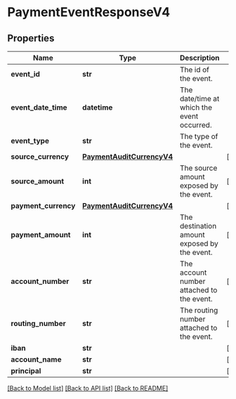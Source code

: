 # PaymentEventResponseV4

## Properties
Name | Type | Description | Notes
------------ | ------------- | ------------- | -------------
**event_id** | **str** | The id of the event. | 
**event_date_time** | **datetime** | The date/time at which the event occurred. | 
**event_type** | **str** | The type of the event. | 
**source_currency** | [**PaymentAuditCurrencyV4**](PaymentAuditCurrencyV4.md) |  | [optional] 
**source_amount** | **int** | The source amount exposed by the event. | [optional] 
**payment_currency** | [**PaymentAuditCurrencyV4**](PaymentAuditCurrencyV4.md) |  | [optional] 
**payment_amount** | **int** | The destination amount exposed by the event. | [optional] 
**account_number** | **str** | The account number attached to the event. | [optional] 
**routing_number** | **str** | The routing number attached to the event. | [optional] 
**iban** | **str** |  | [optional] 
**account_name** | **str** |  | [optional] 
**principal** | **str** |  | [optional] 

[[Back to Model list]](../README.md#documentation-for-models) [[Back to API list]](../README.md#documentation-for-api-endpoints) [[Back to README]](../README.md)


